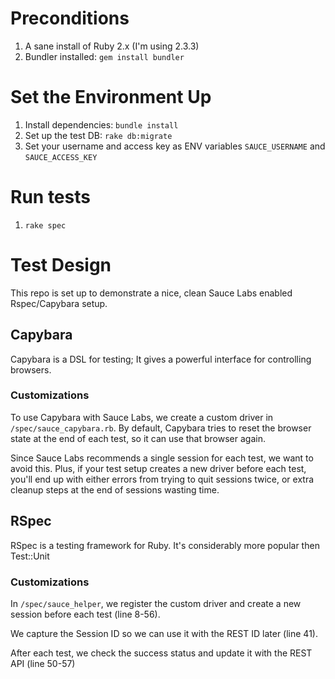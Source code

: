 # Preconditions

1. A sane install of Ruby 2.x (I'm using 2.3.3)
2. Bundler installed: `gem install bundler`

# Set the Environment Up

1. Install dependencies: `bundle install`
2. Set up the test DB: `rake db:migrate`
3. Set your username and access key as ENV variables `SAUCE_USERNAME` and `SAUCE_ACCESS_KEY`

# Run tests

1. `rake spec`

# Test Design
This repo is set up to demonstrate a nice, clean Sauce Labs enabled Rspec/Capybara setup.

## Capybara
Capybara is a DSL for testing; It gives a powerful interface for controlling browsers.

### Customizations
To use Capybara with Sauce Labs, we create a custom driver in `/spec/sauce_capybara.rb`.  By default, Capybara tries to reset the browser state at the end of each test, so it can use that browser again.

Since Sauce Labs recommends a single session for each test, we want to avoid this.  Plus, if your test setup creates a new driver before each test, you'll end up with either errors from trying to quit sessions twice, or extra cleanup steps at the end of sessions wasting time.

## RSpec

RSpec is a testing framework for Ruby.  It's considerably more popular then Test::Unit

### Customizations

In `/spec/sauce_helper`, we register the custom driver and create a new session before each test (line 8-56).

We capture the Session ID so we can use it with the REST ID later (line 41).

After each test, we check the success status and update it with the REST API (line 50-57)
